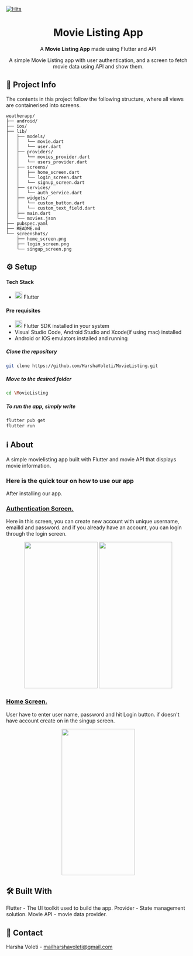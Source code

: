 [![Hits](https://hits.seeyoufarm.com/api/count/incr/badge.svg?url=https%3A%2F%2Fgithub.com%2FSupriyaKuncha%2Fculturize&count_bg=%23FE5667&title_bg=%23FE5667&icon=github.svg&icon_color=%23FFFFFF&title=Repository+Visits&edge_flat=false)](https://hits.seeyoufarm.com)

  <h1 align="center"> Movie Listing App </h1>
<p align="center">A <b>Movie Listing App</b> made using Flutter and API</p>

<p align="center">A simple Movie Listing app with user authentication, and a screen to fetch movie data using API and show them.</p>

## 📝 Project Info
The contents in this project follow the following structure, where all views are containerised into screens.

```
weatherapp/
├── android/
├── ios/
├── lib/
│   ├── models/
│   │   └── movie.dart
│   │   └── user.dart
│   ├── providers/
│   │   └── movies_provider.dart
│   │   └── users_provider.dart
│   ├── screens/
│   │   ├── home_screen.dart
│   │   └── login_screen.dart
│   │   └── signup_screen.dart
│   ├── services/
│   │   └── auth_service.dart
│   ├── widgets/
│   │   └── custom_button.dart
│   │   └── custom_text_field.dart
│   ├── main.dart
│   └── movies.json
├── pubspec.yaml
├── README.md
└── screenshots/
    ├── home_screen.png
    ├── login_screen.png
    └── singup_screen.png
```

## ⚙️ Setup

  #### Tech Stack
  <ul>
  <li><img src="https://img.icons8.com/color/48/null/flutter.png" width="20" height="20">  Flutter</li>
  </ul>

  #### Pre requisites
  <ul>
  <li><img src="https://img.icons8.com/color/48/null/flutter.png" width="20" height="20">  Flutter SDK installed in your system</li>
  <li>Visual Studio Code, Android Studio and Xcode(if using mac) installed</li>
  <li>Android or IOS emulators installed and running</li>
  </ul>

  ##### Clone the repository
```bash
git clone https://github.com/HarshaVoleti/MovieListing.git
```
  ##### Move to the desired folder
```bash
cd \MovieListing
```

  ##### To run the app, simply write
```bash
flutter pub get
flutter run
```

## ℹ️ About

<p> A simple movielisting app built with Flutter and movie API that displays movie information. </p>

### Here is the quick tour on how to use our app
After installing our app.

#### <h3><ins>Authentication Screen.</ins></h3>
Here in this screen, you can create new account with unique username, emailId and password. and if you already have an account, you can login through the login screen.

<div display="flex" align="center" border-left="2px solid white">
<img src="https://github.com/HarshaVoleti/WeatherApp/blob/main/screenshots/login_screen.png" width="200" height="400" >
<img src="https://github.com/HarshaVoleti/WeatherApp/blob/main/screenshots/signup_screen.png" width="200" height="400" >
</div>

#### <h3><ins>Home Screen.</ins></h3>
 User have to enter user name, password and  hit Login button. if doesn't have account create on in the singup screen.

<div display="flex" align="center" border-left="2px solid white">
<img src="https://github.com/HarshaVoleti/WeatherApp/blob/main/screenshots/home_screen.png" width="200" height="400" >
</div>



## 🛠️ Built With
Flutter - The UI toolkit used to build the app.
Provider - State management solution.
Movie API - movie data provider.
## 💬 Contact
Harsha Voleti - mailharshavoleti@gmail.com
